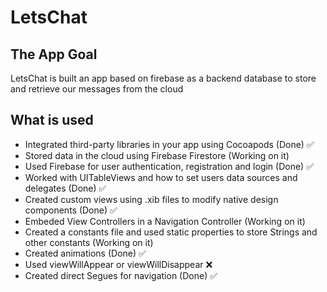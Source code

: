 # LetsChat

## The App Goal

LetsChat is built an app based on firebase as a backend database to store and retrieve our messages from the cloud


## What is used
 * Integrated third-party libraries in your app using Cocoapods  (Done) ✅
 * Stored data in the cloud using Firebase Firestore (Working on it)
 * Used Firebase for user authentication, registration and login (Done) ✅
 * Worked with UITableViews and how to set users data sources and delegates (Done) ✅
 * Created custom views using .xib files to modify native design components (Done) ✅
 * Embeded View Controllers in a Navigation Controller (Working on it)
 * Created a constants file and used static properties to store Strings and other constants (Working on it)
 * Created animations (Done) ✅
 * Used viewWillAppear or viewWillDisappear ❌
 * Created direct Segues for navigation (Done) ✅
 

